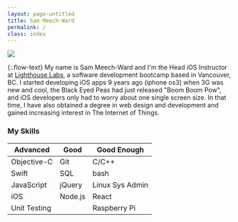 ```yaml
---
layout: page-untitled
title: Sam Meech-Ward
permalink: /
class: index
---
```


<p class="center profile-image-container"><img class="profile-image circle z-depth-3" src="{{ "/assets/images/me.jpg" | relative_url }}" /></p>

{:.flow-text}
My name is Sam Meech-Ward and I'm the Head iOS Instructor at [Lighthouse Labs](http://lighthouselabs.ca/), a software development bootcamp based in Vancouver, BC. I started developing iOS apps 9 years ago (iphone os3) when 3G was new and cool, the	Black Eyed Peas had just released "Boom Boom Pow", and iOS developers only had to worry about one single screen size. In that time, I have also obtained a degree in web design and development and gained increasing interest in The Internet of Things.

### My Skills

Advanced       | Good           | Good Enough
---------------|----------------|---------------
 Objective-C   | Git            | C/C++
 Swift         | SQL            | bash
 JavaScript    | jQuery         | Linux Sys Admin
 iOS           | Node.js        | React
 Unit Testing  |                | Raspberry Pi



<!-- 
#### Advanced: 

* Objective-C
* Swift
* JavaScript
* iOS
* Unit Testing

#### Good:

* Git
* SQL
* jQuery
* Node.js
* Architecture

#### Good Enough: 

* C/C++
* bash
* PHP
* React
* Raspberry Pi
* Arduino -->